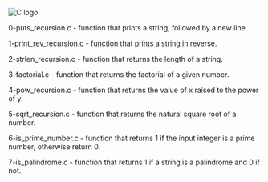 ![C logo](https://seeklogo.com/images/C/c-programming-language-logo-9B32D017B1-seeklogo.com.png)

0-puts_recursion.c - function that prints a string, followed by a new line.

1-print_rev_recursion.c - function that prints a string in reverse.

2-strlen_recursion.c - function that returns the length of a string.

3-factorial.c - function that returns the factorial of a given number.

4-pow_recursion.c - function that returns the value of x raised to the power of y.

5-sqrt_recursion.c - function that returns the natural square root of a number.

6-is_prime_number.c - function that returns 1 if the input integer is a prime number, otherwise return 0.

7-is_palindrome.c - function that returns 1 if a string is a palindrome and 0 if not. 

